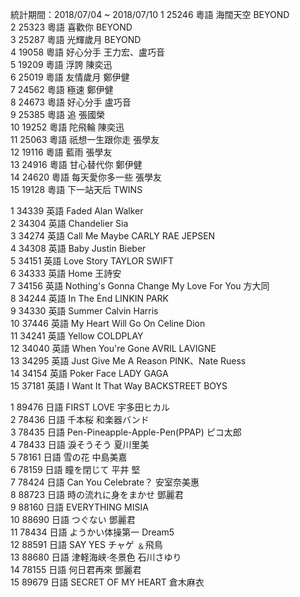 統計期間：2018/07/04 ~ 2018/07/10
1 	25246 	粵語 	海闊天空 	BEYOND 		
2 	25323 	粵語 	喜歡你 	BEYOND 		
3 	25287 	粵語 	光輝歲月 	BEYOND 		
4 	19058 	粵語 	好心分手 	王力宏、盧巧音 		
5 	19209 	粵語 	浮誇 	陳奕迅 		
6 	25019 	粵語 	友情歲月 	鄭伊健 		
7 	24562 	粵語 	極速 	鄭伊健 		
8 	24673 	粵語 	好心分手 	盧巧音 		
9 	25385 	粵語 	追 	張國榮 		
10 	19252 	粵語 	陀飛輪 	陳奕迅 		
11 	25063 	粵語 	祇想一生跟你走 	張學友 		
12 	19116 	粵語 	藍雨 	張學友 		
13 	24916 	粵語 	甘心替代你 	鄭伊健 		
14 	24620 	粵語 	每天愛你多一些 	張學友 		
15 	19128 	粵語 	下一站天后 	TWINS

1 	34339 	英語 	Faded 	Alan Walker 		
2 	34304 	英語 	Chandelier 	Sia 		
3 	34274 	英語 	Call Me Maybe 	CARLY RAE JEPSEN 		
4 	34308 	英語 	Baby 	Justin Bieber 		
5 	34151 	英語 	Love Story 	TAYLOR SWIFT 		
6 	34333 	英語 	Home 	王詩安 		
7 	34156 	英語 	Nothing's Gonna Change My Love For You 	方大同 		
8 	34244 	英語 	In The End 	LINKIN PARK 		
9 	34330 	英語 	Summer 	Calvin Harris 		
10 	37446 	英語 	My Heart Will Go On 	Celine Dion 		
11 	34241 	英語 	Yellow 	COLDPLAY 		
12 	34040 	英語 	When You're Gone 	AVRIL LAVIGNE 		
13 	34295 	英語 	Just Give Me A Reason 	PINK、Nate Ruess 		
14 	34154 	英語 	Poker Face 	LADY GAGA 		
15 	37181 	英語 	I Want It That Way 	BACKSTREET BOYS

1 	89476 	日語 	FIRST LOVE 	宇多田ヒカル 		
2 	78436 	日語 	千本桜 	和楽器バンド 		
3 	78435 	日語 	Pen-Pineapple-Apple-Pen(PPAP) 	ピコ太郎 		
4 	78433 	日語 	淚そうそう 	夏川里美 		
5 	78161 	日語 	雪の花 	中島美嘉 		
6 	78159 	日語 	瞳を閉じて 	平井 堅 		
7 	78424 	日語 	Can You Celebrate？ 	安室奈美惠 		
8 	88723 	日語 	時の流れに身をまかせ 	鄧麗君 		
9 	88160 	日語 	EVERYTHING 	MISIA 		
10 	88690 	日語 	つぐない 	鄧麗君 		
11 	78434 	日語 	ようかい体操第一 	Dream5 		
12 	88591 	日語 	SAY YES 	チャゲ ﹠飛鳥 		
13 	88680 	日語 	津軽海峡‧冬景色 	石川さゆり 		
14 	78155 	日語 	何日君再來 	鄧麗君 		
15 	89679 	日語 	SECRET OF MY HEART 	倉木麻衣